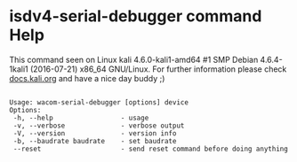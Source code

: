 # isdv4-serial-debugger command Help
 
 This command seen on Linux kali 4.6.0-kali1-amd64 #1 SMP Debian 4.6.4-1kali1 (2016-07-21) x86_64 GNU/Linux. For further information please check [docs.kali.org](docs.kali.org) and have a nice day buddy ;) 

~~~

Usage: wacom-serial-debugger [options] device
Options:
 -h, --help                 - usage
 -v, --verbose              - verbose output
 -V, --version              - version info
 -b, --baudrate baudrate    - set baudrate
 --reset                    - send reset command before doing anything

~~~
